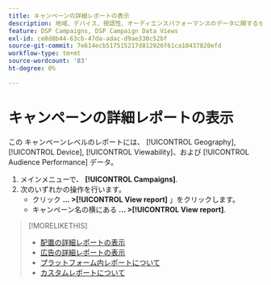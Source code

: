 ```yaml
---
title: キャンペーンの詳細レポートの表示
description: 地域、デバイス、視認性、オーディエンスパフォーマンスのデータに関するセクションを含む、キャンペーンレベルのレポートを開く方法について説明します。
feature: DSP Campaigns, DSP Campaign Data Views
exl-id: ce0d8b44-63cb-47da-adac-d9ae330c52bf
source-git-commit: 7e614ecb517515217d812926f61ca10437820efd
workflow-type: tm+mt
source-wordcount: '83'
ht-degree: 0%

---
```


# キャンペーンの詳細レポートの表示

この <!--legacy --> キャンペーンレベルのレポートには、 [!UICONTROL Geography], [!UICONTROL Device], [!UICONTROL Viewability]、および [!UICONTROL Audience Performance] データ。

1. メインメニューで、 **[!UICONTROL Campaigns]**.
1. 次のいずれかの操作を行います。
   * クリック **... >[!UICONTROL View report]** 」をクリックします。
   * キャンペーン名の横にある  **... >[!UICONTROL View report]**.

>[!MORELIKETHIS]
>
>* [配置の詳細レポートの表示](/help/dsp/campaign-management/placements/placement-view-report.md)
>* [広告の詳細レポートの表示](/help/dsp/campaign-management/ads/ad-view-report.md)
>* [プラットフォーム内レポートについて](/help/dsp/campaign-management/reports/campaign-reports-about.md)
>* [カスタムレポートについて](/help/dsp/reports/report-about.md)

